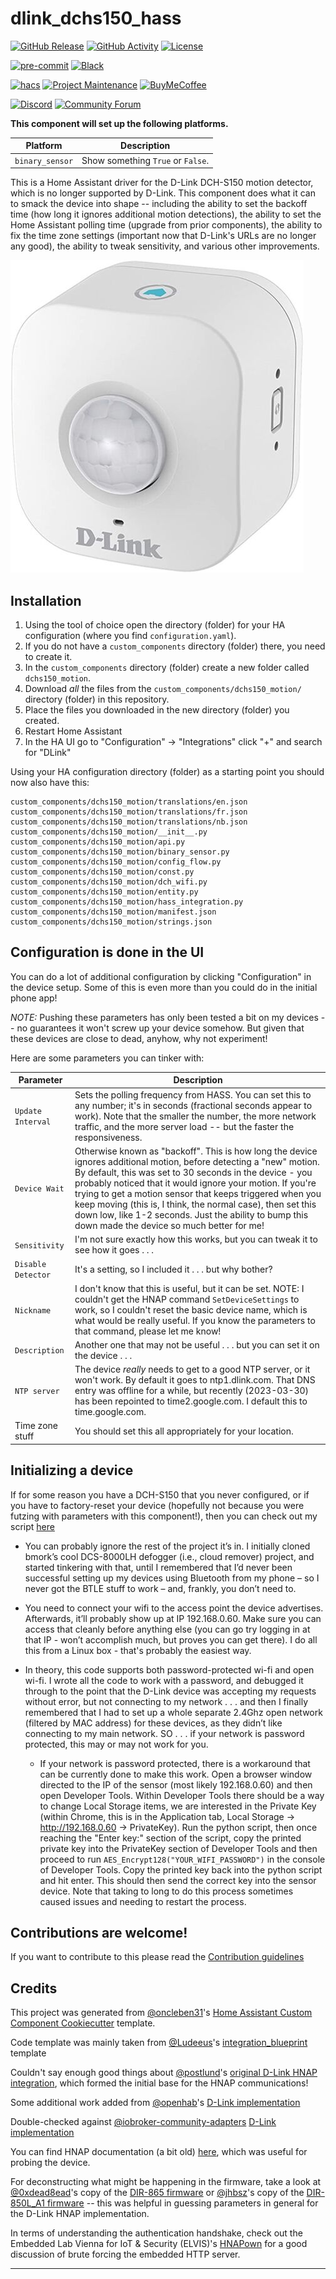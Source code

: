 # dlink_dchs150_hass

[![GitHub Release][releases-shield]][releases]
[![GitHub Activity][commits-shield]][commits]
[![License][license-shield]](LICENSE)

[![pre-commit][pre-commit-shield]][pre-commit]
[![Black][black-shield]][black]

[![hacs][hacsbadge]][hacs]
[![Project Maintenance][maintenance-shield]][user_profile]
[![BuyMeCoffee][buymecoffeebadge]][buymecoffee]

[![Discord][discord-shield]][discord]
[![Community Forum][forum-shield]][forum]

**This component will set up the following platforms.**

| Platform        | Description                       |
| --------------- | --------------------------------- |
| `binary_sensor` | Show something `True` or `False`. |

This is a Home Assistant driver for the D-Link DCH-S150 motion detector, which is no longer
supported by D-Link. This component does what it can to smack the device into shape -- including
the ability to set the backoff time (how long it ignores additional motion detections), the ability
to set the Home Assistant polling time (upgrade from prior components), the ability to fix the time zone
settings (important now that D-Link's URLs are no longer any good), the ability to tweak sensitivity,
and various other improvements.

![DCH-S150][dch-s150]

## Installation

1. Using the tool of choice open the directory (folder) for your HA configuration (where you find `configuration.yaml`).
2. If you do not have a `custom_components` directory (folder) there, you need to create it.
3. In the `custom_components` directory (folder) create a new folder called `dchs150_motion`.
4. Download _all_ the files from the `custom_components/dchs150_motion/` directory (folder) in this repository.
5. Place the files you downloaded in the new directory (folder) you created.
6. Restart Home Assistant
7. In the HA UI go to "Configuration" -> "Integrations" click "+" and search for "DLink"

Using your HA configuration directory (folder) as a starting point you should now also have this:

```text
custom_components/dchs150_motion/translations/en.json
custom_components/dchs150_motion/translations/fr.json
custom_components/dchs150_motion/translations/nb.json
custom_components/dchs150_motion/__init__.py
custom_components/dchs150_motion/api.py
custom_components/dchs150_motion/binary_sensor.py
custom_components/dchs150_motion/config_flow.py
custom_components/dchs150_motion/const.py
custom_components/dchs150_motion/dch_wifi.py
custom_components/dchs150_motion/entity.py
custom_components/dchs150_motion/hass_integration.py
custom_components/dchs150_motion/manifest.json
custom_components/dchs150_motion/strings.json
```

## Configuration is done in the UI

<!---->

You can do a lot of additional configuration by clicking "Configuration" in the device setup.
Some of this is even more than you could do in the initial phone app!

_NOTE:_ Pushing these parameters has only been tested a bit on my devices -- no guarantees it
won't screw up your device somehow. But given that these devices are close to dead, anyhow, why
not experiment!

Here are some parameters you can tinker with:

| Parameter          | Description                                                                                                                                                                                                                                                                                                                                                                                                                                                                    |
| ------------------ | ------------------------------------------------------------------------------------------------------------------------------------------------------------------------------------------------------------------------------------------------------------------------------------------------------------------------------------------------------------------------------------------------------------------------------------------------------------------------------ |
| `Update Interval`  | Sets the polling frequency from HASS. You can set this to any number; it's in seconds (fractional seconds appear to work). Note that the smaller the number, the more network traffic, and the more server load -- but the faster the responsiveness.                                                                                                                                                                                                                          |
| `Device Wait`      | Otherwise known as "backoff". This is how long the device ignores additional motion, before detecting a "new" motion. By default, this was set to 30 seconds in the device - you probably noticed that it would ignore your motion. If you're trying to get a motion sensor that keeps triggered when you keep moving (this is, I think, the normal case), then set this down low, like 1-2 seconds. Just the ability to bump this down made the device so much better for me! |
| `Sensitivity`      | I'm not sure exactly how this works, but you can tweak it to see how it goes . . .                                                                                                                                                                                                                                                                                                                                                                                             |
| `Disable Detector` | It's a setting, so I included it . . . but why bother?                                                                                                                                                                                                                                                                                                                                                                                                                         |
| `Nickname`         | I don't know that this is useful, but it can be set. NOTE: I couldn't get the HNAP command `SetDeviceSettings` to work, so I couldn't reset the basic device name, which is what would be really useful. If you know the parameters to that command, please let me know!                                                                                                                                                                                                       |
| `Description`      | Another one that may not be useful . . . but you can set it on the device . . .                                                                                                                                                                                                                                                                                                                                                                                                |
| `NTP server`       | The device _really_ needs to get to a good NTP server, or it won't work. By default it goes to ntp1.dlink.com. That DNS entry was offline for a while, but recently (2023-03-30) has been repointed to time2.google.com. I default this to time.google.com.                                                                                                                                                                                                                    |
| Time zone stuff    | You should set this all appropriately for your location.                                                                                                                                                                                                                                                                                                                                                                                                                       |

## Initializing a device

If for some reason you have a DCH-S150 that you never configured, or if you have to
factory-reset your device (hopefully not because you were futzing with parameters with this
component!), then you can check out my script [here](./dch-wifi.py)

- You can probably ignore the rest of the project it’s in. I initially cloned bmork’s cool DCS-8000LH defogger (i.e., cloud remover) project, and started tinkering with that, until I remembered that I’d never been successful setting up my devices using Bluetooth from my phone – so I never got the BTLE stuff to work – and, frankly, you don’t need to.

- You need to connect your wifi to the access point the device advertises. Afterwards, it’ll probably show up at IP 192.168.0.60. Make sure you can access that cleanly before anything else (you can go try logging in at that IP - won’t accomplish much, but proves you can get there). I do all this from a Linux box - that's probably the easiest way.

- In theory, this code supports both password-protected wi-fi and open wi-fi. I wrote all the code to work with a password, and debugged it through to the point that the D-Link device was accepting my requests without error, but not connecting to my network . . . and then I finally remembered that I had to set up a whole separate 2.4Ghz open network (filtered by MAC address) for these devices, as they didn’t like connecting to my main network. SO . . . if your network is password protected, this may or may not work for you.

  - If your network is password protected, there is a workaround that can be currently done to make this work. Open a browser window directed to the IP of the sensor (most likely 192.168.0.60) and then open Developer Tools. Within Developer Tools there should be a way to change Local Storage items, we are interested in the Private Key (within Chrome, this is in the Application tab, Local Storage -> http://192.168.0.60 -> PrivateKey). Run the python script, then once reaching the "Enter key:" section of the script, copy the printed private key into the PrivateKey section of Developer Tools and then proceed to run `AES_Encrypt128("YOUR_WIFI_PASSWORD")` in the console of Developer Tools. Copy the printed key back into the python script and hit enter. This should then send the correct key into the sensor device. Note that taking to long to do this process sometimes caused issues and needing to restart the process.

## Contributions are welcome!

If you want to contribute to this please read the [Contribution guidelines](CONTRIBUTING.md)

## Credits

This project was generated from [@oncleben31](https://github.com/oncleben31)'s [Home Assistant Custom Component Cookiecutter](https://github.com/oncleben31/cookiecutter-homeassistant-custom-component) template.

Code template was mainly taken from [@Ludeeus](https://github.com/ludeeus)'s [integration_blueprint][integration_blueprint] template

Couldn't say enough good things about [@postlund](https://github.com/postlund)'s [original D-Link HNAP integration](https://github.com/postlund/dlink_hnap), which formed the initial base for the HNAP communications!

Some additional work added from [@openhab](https://github.com/openhab)'s [D-Link implementation](https://github.com/openhab/openhab-addons/tree/main/bundles/org.openhab.binding.dlinksmarthome/src/main/java/org/openhab/binding/dlinksmarthome/internal)

Double-checked against [@iobroker-community-adapters](https://iobroker-community-adapters) [D-Link implementation](https://github.com/iobroker-community-adapters/ioBroker.mydlink)

You can find HNAP documentation (a bit old) [here](https://wiki.elvis.science/images/5/58/HNAP_Protocol.pdf), which was useful for probing the device.

For deconstructing what might be happening in the firmware, take a look at [@0xdead8ead](https://github.com/0xdead8ead)'s copy of the [DIR-865 firmware](https://github.com/0xdead8ead/dlink_dir-865L/tree/master/DIR-865L_REVA_FIRMWARE_1.07.B01/fmk/rootfs/etc/templates/hnap) or [@jhbsz](https://github.com/jhbsz)'s copy of the [DIR-850L_A1 firmware](https://github.com/jhbsz/DIR-850L_A1/tree/master/templates/aries/progs/htdocs/hnap) -- this was helpful in guessing parameters in general for the D-Link HNAP implementation.

In terms of understanding the authentication handshake, check out the Embedded Lab Vienna for IoT & Security (ELVIS)'s [HNAPown](https://wiki.elvis.science/index.php?title=HNAP0wn:_The_Home_Network_Administration_Protocol_Owner) for a good discussion of brute forcing the embedded HTTP server.

---

[integration_blueprint]: https://github.com/custom-components/integration_blueprint
[black]: https://github.com/psf/black
[black-shield]: https://img.shields.io/badge/code%20style-black-000000.svg?style=for-the-badge
[buymecoffee]: https://www.buymeacoffee.com/updrytwist
[buymecoffeebadge]: https://img.shields.io/badge/buy%20me%20a%20coffee-donate-yellow.svg?style=for-the-badge
[commits-shield]: https://img.shields.io/github/commit-activity/y/updrytwist/dlink-dchs150-hass.svg?style=for-the-badge
[commits]: https://github.com/updrytwist/dlink-dchs150-hass/commits/main
[hacs]: https://hacs.xyz
[hacsbadge]: https://img.shields.io/badge/HACS-Custom-orange.svg?style=for-the-badge
[discord]: https://discord.gg/Qa5fW2R
[discord-shield]: https://img.shields.io/discord/330944238910963714.svg?style=for-the-badge
[dch-s150]: dch-s150.jpg
[forum-shield]: https://img.shields.io/badge/community-forum-brightgreen.svg?style=for-the-badge
[forum]: https://community.home-assistant.io/
[license-shield]: https://img.shields.io/github/license/updrytwist/dlink-dchs150-hass.svg?style=for-the-badge
[maintenance-shield]: https://img.shields.io/badge/maintainer-%40updrytwist-blue.svg?style=for-the-badge
[pre-commit]: https://github.com/pre-commit/pre-commit
[pre-commit-shield]: https://img.shields.io/badge/pre--commit-enabled-brightgreen?style=for-the-badge
[releases-shield]: https://img.shields.io/github/release/updrytwist/dlink-dchs150-hass.svg?style=for-the-badge
[releases]: https://github.com/updrytwist/dlink-dchs150-hass/releases
[user_profile]: https://github.com/updrytwist

